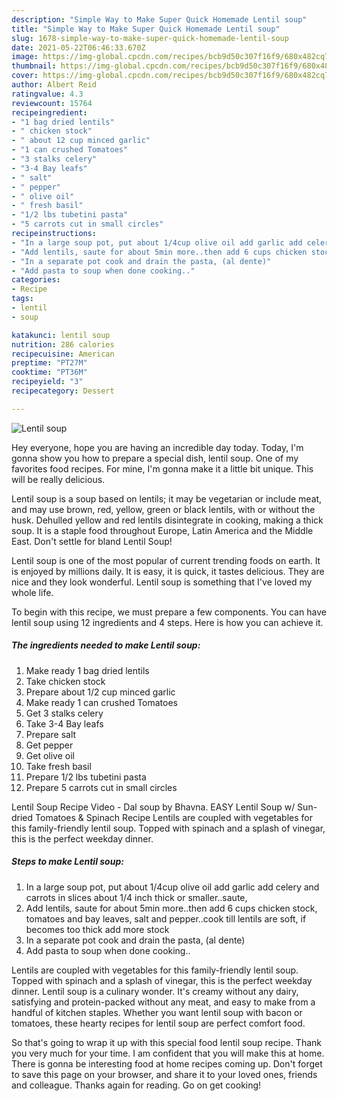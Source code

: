 ```yaml
---
description: "Simple Way to Make Super Quick Homemade Lentil soup"
title: "Simple Way to Make Super Quick Homemade Lentil soup"
slug: 1678-simple-way-to-make-super-quick-homemade-lentil-soup
date: 2021-05-22T06:46:33.670Z
image: https://img-global.cpcdn.com/recipes/bcb9d50c307f16f9/680x482cq70/lentil-soup-recipe-main-photo.jpg
thumbnail: https://img-global.cpcdn.com/recipes/bcb9d50c307f16f9/680x482cq70/lentil-soup-recipe-main-photo.jpg
cover: https://img-global.cpcdn.com/recipes/bcb9d50c307f16f9/680x482cq70/lentil-soup-recipe-main-photo.jpg
author: Albert Reid
ratingvalue: 4.3
reviewcount: 15764
recipeingredient:
- "1 bag dried lentils"
- " chicken stock"
- " about 12 cup minced garlic"
- "1 can crushed Tomatoes"
- "3 stalks celery"
- "3-4 Bay leafs"
- " salt"
- " pepper"
- " olive oil"
- " fresh basil"
- "1/2 lbs tubetini pasta"
- "5 carrots cut in small circles"
recipeinstructions:
- "In a large soup pot, put about 1/4cup olive oil add garlic add celery and carrots in slices about 1/4 inch thick or smaller..saute,"
- "Add lentils, saute for about 5min more..then add 6 cups chicken stock, tomatoes and bay leaves, salt and pepper..cook till lentils are soft, if becomes too thick add more stock"
- "In a separate pot cook and drain the pasta, (al dente)"
- "Add pasta to soup when done cooking.."
categories:
- Recipe
tags:
- lentil
- soup

katakunci: lentil soup 
nutrition: 286 calories
recipecuisine: American
preptime: "PT27M"
cooktime: "PT36M"
recipeyield: "3"
recipecategory: Dessert

---
```



![Lentil soup](https://img-global.cpcdn.com/recipes/bcb9d50c307f16f9/680x482cq70/lentil-soup-recipe-main-photo.jpg)

Hey everyone, hope you are having an incredible day today. Today, I'm gonna show you how to prepare a special dish, lentil soup. One of my favorites food recipes. For mine, I'm gonna make it a little bit unique. This will be really delicious.

Lentil soup is a soup based on lentils; it may be vegetarian or include meat, and may use brown, red, yellow, green or black lentils, with or without the husk. Dehulled yellow and red lentils disintegrate in cooking, making a thick soup. It is a staple food throughout Europe, Latin America and the Middle East. Don&#39;t settle for bland Lentil Soup!

Lentil soup is one of the most popular of current trending foods on earth. It is enjoyed by millions daily. It is easy, it is quick, it tastes delicious. They are nice and they look wonderful. Lentil soup is something that I've loved my whole life.


To begin with this recipe, we must prepare a few components. You can have lentil soup using 12 ingredients and 4 steps. Here is how you can achieve it.

<!--inarticleads1-->

##### The ingredients needed to make Lentil soup:

1. Make ready 1 bag dried lentils
1. Take  chicken stock
1. Prepare  about 1/2 cup minced garlic
1. Make ready 1 can crushed Tomatoes
1. Get 3 stalks celery
1. Take 3-4 Bay leafs
1. Prepare  salt
1. Get  pepper
1. Get  olive oil
1. Take  fresh basil
1. Prepare 1/2 lbs tubetini pasta
1. Prepare 5 carrots cut in small circles


Lentil Soup Recipe Video - Dal soup by Bhavna. EASY Lentil Soup w/ Sun-dried Tomatoes &amp; Spinach Recipe Lentils are coupled with vegetables for this family-friendly lentil soup. Topped with spinach and a splash of vinegar, this is the perfect weekday dinner. 

<!--inarticleads2-->

##### Steps to make Lentil soup:

1. In a large soup pot, put about 1/4cup olive oil add garlic add celery and carrots in slices about 1/4 inch thick or smaller..saute,
1. Add lentils, saute for about 5min more..then add 6 cups chicken stock, tomatoes and bay leaves, salt and pepper..cook till lentils are soft, if becomes too thick add more stock
1. In a separate pot cook and drain the pasta, (al dente)
1. Add pasta to soup when done cooking..


Lentils are coupled with vegetables for this family-friendly lentil soup. Topped with spinach and a splash of vinegar, this is the perfect weekday dinner. Lentil soup is a culinary wonder. It&#39;s creamy without any dairy, satisfying and protein-packed without any meat, and easy to make from a handful of kitchen staples. Whether you want lentil soup with bacon or tomatoes, these hearty recipes for lentil soup are perfect comfort food. 

So that's going to wrap it up with this special food lentil soup recipe. Thank you very much for your time. I am confident that you will make this at home. There is gonna be interesting food at home recipes coming up. Don't forget to save this page on your browser, and share it to your loved ones, friends and colleague. Thanks again for reading. Go on get cooking!
